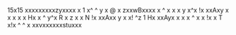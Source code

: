 15x15
xxxxxxxxxzyxxxx
x 1 x^    ^   y
x @ x zxxwBxxxx
x ^ x x       x
y   x^x      !x
xxAxy x       x
x   x x      Hx
x ^ y^x R     x
z   x x   N  !x
xxAxx y       x
x!   ^z   1  Hx
xxAyx x       x
x ^ x x      !x
x T x!x ^   ^ x
xxvxxxxxxstuxxx
